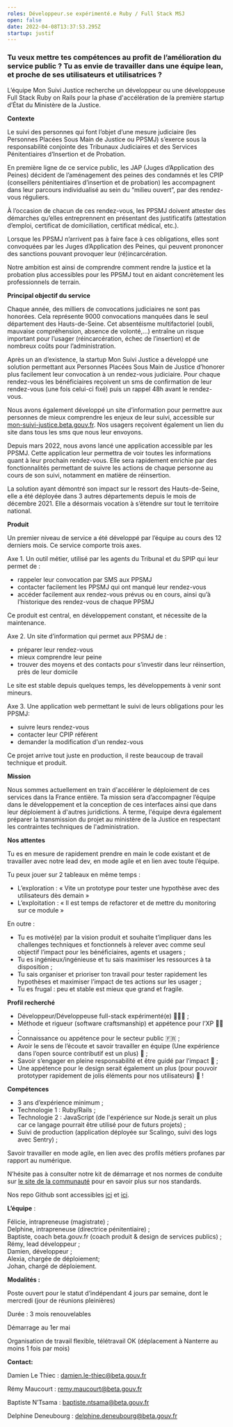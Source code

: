 ```yaml
---
roles: Développeur.se expérimenté.e Ruby / Full Stack MSJ
open: false
date: 2022-04-08T13:37:53.295Z
startup: justif
---
```

### Tu veux mettre tes compétences au profit de l’amélioration du service public ? Tu as envie de travailler dans une équipe lean, et proche de ses utilisateurs et utilisatrices ?

L’équipe Mon Suivi Justice recherche un développeur ou une développeuse Full Stack Ruby on Rails pour la phase d'accélération de la première startup d’État du Ministère de la Justice.

**Contexte**

Le suivi des personnes qui font l’objet d’une mesure judiciaire (les Personnes Placées Sous Main de Justice ou PPSMJ) s’exerce sous la responsabilité conjointe des Tribunaux Judiciaires et des Services Pénitentiaires d’Insertion et de Probation.

En première ligne de ce service public, les JAP (Juges d’Application des Peines) décident de l’aménagement des peines des condamnés et les CPIP (conseillers pénitentiaires d’insertion et de probation) les accompagnent dans leur parcours individualisé au sein du “milieu ouvert”, par des rendez-vous réguliers.

À l’occasion de chacun de ces rendez-vous, les PPSMJ doivent attester des démarches qu’elles entreprennent en présentant des justificatifs (attestation d’emploi, certificat de domiciliation, certificat médical, etc.).

Lorsque les PPSMJ n’arrivent pas à faire face à ces obligations, elles sont convoquées par les Juges d’Application des Peines, qui peuvent prononcer des sanctions pouvant provoquer leur (ré)incarcération.

Notre ambition est ainsi de comprendre comment rendre la justice et la probation plus accessibles pour les PPSMJ tout en aidant concrètement les professionnels de terrain.

**Principal objectif du service**

Chaque année, des milliers de convocations judiciaires ne sont pas honorées. Cela représente 9000 convocations manquées dans le seul département des Hauts-de-Seine. Cet absentéisme multifactoriel (oubli, mauvaise compréhension, absence de volonté,…) entraîne un risque important pour l’usager (réincarcération, échec de l’insertion) et de nombreux coûts pour l’administration.

Après un an d’existence, la startup Mon Suivi Justice a développé une solution permettant aux Personnes Placées Sous Main de Justice d’honorer plus facilement leur convocation à un rendez-vous judiciaire. Pour chaque rendez-vous les bénéficiaires reçoivent un sms de confirmation de leur rendez-vous (une fois celui-ci fixé) puis un rappel 48h avant le rendez-vous.

Nous avons également développé un site d’information pour permettre aux personnes de mieux comprendre les enjeux de leur suivi, accessible sur [mon-suivi-justice.beta.gouv.fr](https://www.mon-suivi-justice.beta.gouv.fr). Nos usagers reçoivent également un lien du site dans tous les sms que nous leur envoyons.

Depuis mars 2022, nous avons lancé une application accessible par les PPSMJ. Cette application leur permettra de voir toutes les informations quant à leur prochain rendez-vous. Elle sera rapidement enrichie par des fonctionnalités permettant de suivre les actions de chaque personne au cours de son suivi, notamment en matière de réinsertion.

La solution ayant démontré son impact sur le ressort des Hauts-de-Seine, elle a été déployée dans 3 autres départements depuis le mois de décembre 2021. Elle a désormais vocation à s’étendre sur tout le territoire national. 

**Produit**

Un premier niveau de service a été développé par l’équipe au cours des 12 derniers mois. Ce service comporte trois axes.

Axe 1. Un outil métier, utilisé par les agents du Tribunal et du SPIP qui leur permet de :

* rappeler leur convocation par SMS aux PPSMJ
* contacter facilement les PPSMJ qui ont manqué leur rendez-vous
* accéder facilement aux rendez-vous prévus ou en cours, ainsi qu’à l’historique des rendez-vous de chaque PPSMJ

Ce produit est central, en développement constant, et nécessite de la maintenance.

Axe 2. Un site d’information qui permet aux PPSMJ de :

* préparer leur rendez-vous
* mieux comprendre leur peine
* trouver des moyens et des contacts pour s’investir dans leur réinsertion, près de leur domicile

Le site est stable depuis quelques temps, les développements à venir sont mineurs.

Axe 3. Une application web permettant le suivi de leurs obligations pour les PPSMJ:

* suivre leurs rendez-vous
* contacter leur CPIP référent
* demander la modification d'un rendez-vous

Ce projet arrive tout juste en production, il reste beaucoup de travail technique et produit.

**Mission**

Nous sommes actuellement en train d'accélérer le déploiement de ces services dans la France entière. Ta mission sera d’accompagner l’équipe dans le développement et la conception de ces interfaces ainsi que dans leur déploiement à d'autres juridictions. À terme, l'équipe devra également préparer la transmission du projet au ministère de la Justice en respectant les contraintes techniques de l'administration.

**Nos attentes**

Tu es en mesure de rapidement prendre en main le code existant et de travailler avec notre lead dev, en mode agile et en lien avec toute l’équipe.

Tu peux jouer sur 2 tableaux en même temps :

* L’exploration : « Vite un prototype pour tester une hypothèse avec des utilisateurs dès demain »
* L’exploitation : « Il est temps de refactorer et de mettre du monitoring sur ce module »

En outre :

* Tu es motivé(e) par la vision produit et souhaite t’impliquer dans les challenges techniques et fonctionnels à relever avec comme seul objectif l’impact pour les bénéficiaires, agents et usagers ;
* Tu es ingénieux/ingénieuse et tu sais maximiser les ressources à ta disposition ;
* Tu sais organiser et prioriser ton travail pour tester rapidement les hypothèses et maximiser l’impact de tes actions sur les usager ;
* Tu es frugal : peu et stable est mieux que grand et fragile.

**Profil recherché**

* Développeur/Développeuse full-stack expérimenté(e) 💪👩‍💻 ;
* Méthode et rigueur (software craftsmanship) et appétence pour l’XP 🙏🏽 ;
* Connaissance ou appétence pour le secteur public 🇫🇷 ;
* Avoir le sens de l’écoute et savoir travailler en équipe (Une expérience dans l’open source contributif est un plus) 🙂 ;
* Savoir s’engager en pleine responsabilité et être guidé par l’impact 🚀 ;
* Une appétence pour le design serait également un plus (pour pouvoir prototyper rapidement de jolis éléments pour nos utilisateurs) 🎨 !

**Compétences**

* 3 ans d’expérience minimum ;
* Technologie 1 : Ruby/Rails ;
* Technologie 2 : JavaScript (de l'expérience sur Node.js serait un plus car ce langage pourrait être utilisé pour de futurs projets) ;
* Suivi de production (application déployée sur Scalingo, suivi des logs avec Sentry) ;

Savoir travailler en mode agile, en lien avec des profils métiers profanes par rapport au numérique.

N’hésite pas à consulter notre kit de démarrage et nos normes de conduite sur [le site de la communauté](https://doc.incubateur.net/communaute/) pour en savoir plus sur nos standards.

Nos repo Github sont accessibles [ici](https://github.com/betagouv/mon-suivi-justice) et [ici](https://github.com/betagouv/mon-suivi-justice-public).

**L’équipe** :

Félicie, intrapreneuse (magistrate) ;\
Delphine, intrapreneuse (directrice pénitentiaire) ;\
Baptiste, coach beta.gouv.fr (coach produit & design de services publics) ;\
Rémy, lead développeur ;\
Damien, développeur ;\
Alexia, chargée de déploiement;\
Johan, chargé de déploiement.

**Modalités :**

Poste ouvert pour le statut d’indépendant 4 jours par semaine, dont le mercredi (jour de réunions pleinières)

Durée : 3 mois renouvelables

Démarrage au 1er mai

Organisation de travail flexible, télétravail OK (déplacement à Nanterre au moins 1 fois par mois)

**Contact:**

Damien Le Thiec : damien.le-thiec@beta.gouv.fr

Rémy Maucourt : remy.maucourt@beta.gouv.fr

Baptiste N’Tsama : baptiste.ntsama@beta.gouv.fr

Delphine Deneubourg : delphine.deneubourg@beta.gouv.fr
